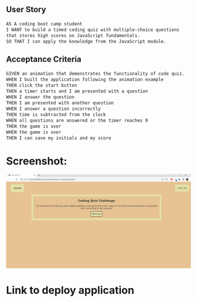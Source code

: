 ## User Story

```
AS A coding boot camp student
I WANT to build a timed coding quiz with multiple-choice questions
that stores high scores on JavaScript fundamentals.  
SO THAT I can apply the knowledge from the JavaScript module.
```

## Acceptance Criteria

```
GIVEN an animation that demonstrates the functionality of code quiz.
WHEN I built the application following the animation example
THEN click the start button
THEN a timer starts and I am presented with a question
WHEN I answer the question
THEN I am presented with another question
WHEN I answer a question incorrectly
THEN time is subtracted from the clock
WHEN all questions are answered or the timer reaches 0
THEN the game is over
WHEN the game is over
THEN I can save my initials and my score
```

# Screenshot:
![Code quiz](./Assets/images/screenshot.jpg)

# Link to deploy application

